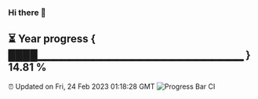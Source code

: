 ### Hi there 👋
⏳ Year progress { ████▁▁▁▁▁▁▁▁▁▁▁▁▁▁▁▁▁▁▁▁▁▁▁▁▁▁ } 14.81 %
---
⏰ Updated on Fri, 24 Feb 2023 01:18:28 GMT
![Progress Bar CI](https://github.com/liununu/liununu/workflows/Progress%20Bar%20CI/badge.svg)
